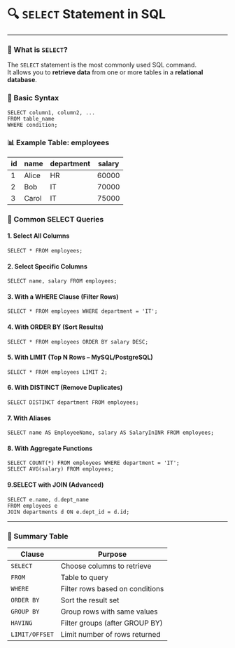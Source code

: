 # 🔍 `SELECT` Statement in SQL
---

### 📘 What is `SELECT`?

The `SELECT` statement is the most commonly used SQL command.  
It allows you to **retrieve data** from one or more tables in a **relational database**.

### 🧾 Basic Syntax

```roomsql
SELECT column1, column2, ...
FROM table_name
WHERE condition;
```
### 📊 Example Table: employees
| id | name  | department | salary |
| -- | ----- | ---------- | ------ |
| 1  | Alice | HR         | 60000  |
| 2  | Bob   | IT         | 70000  |
| 3  | Carol | IT         | 75000  |

### 🔧 Common SELECT Queries

#### 1. Select All Columns
```roomsql
SELECT * FROM employees;
```
#### 2. Select Specific Columns
```roomsql
SELECT name, salary FROM employees;
```
#### 3. With a WHERE Clause (Filter Rows)
```roomsql
SELECT * FROM employees WHERE department = 'IT';
```
#### 4. With ORDER BY (Sort Results)
```roomsql
SELECT * FROM employees ORDER BY salary DESC;
```
#### 5. With LIMIT (Top N Rows – MySQL/PostgreSQL)
```roomsql
SELECT * FROM employees LIMIT 2;
```
#### 6. With DISTINCT (Remove Duplicates)
```roomsql
SELECT DISTINCT department FROM employees;
```
#### 7. With Aliases
```roomsql
SELECT name AS EmployeeName, salary AS SalaryInINR FROM employees;
```
#### 8. With Aggregate Functions
```roomsql
SELECT COUNT(*) FROM employees WHERE department = 'IT';
SELECT AVG(salary) FROM employees;
```
#### 9.SELECT with JOIN (Advanced)
```roomsql
SELECT e.name, d.dept_name
FROM employees e
JOIN departments d ON e.dept_id = d.id;
```
---
### 🧠 Summary Table
| Clause         | Purpose                         |
|----------------|---------------------------------|
| `SELECT`       | Choose columns to retrieve      |
| `FROM`         | Table to query                  |
| `WHERE`        | Filter rows based on conditions |
| `ORDER BY`     | Sort the result set             |
| `GROUP BY`     | Group rows with same values     |
| `HAVING`       | Filter groups (after GROUP BY)  |
| `LIMIT/OFFSET` | Limit number of rows returned   |

